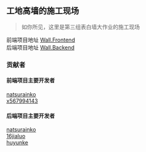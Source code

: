 ## 工地高墙的施工现场

> 如你所见，这里是第三组表白墙大作业的施工现场

前端项目地址 [Wall.Frontend](https://github.com/CSite-High-Wall/Wall.Frontend)  
后端项目地址 [Wall.Backend](https://github.com/CSite-High-Wall/Wall.Backend)  

### 贡献者

#### 前端项目主要开发者
[natsurainko](https://github.com/natsurainko)  
[x567994143](https://github.com/x567994143)

#### 后端项目主要开发者
[natsurainko](https://github.com/natsurainko)  
[16jialuo](https://github.com/16jialuo)  
[huyunke](https://github.com/huyunke)  

